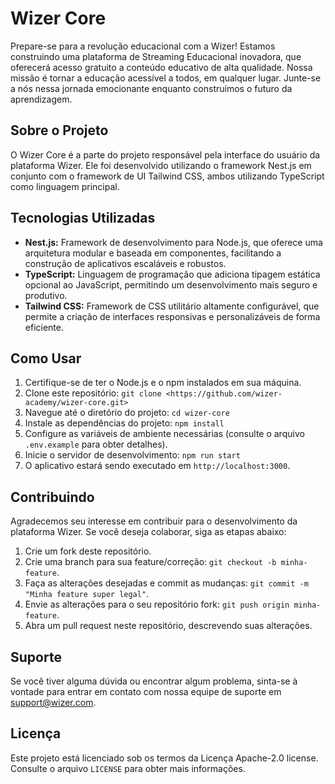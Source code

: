 # Wizer Core

Prepare-se para a revolução educacional com a Wizer! Estamos construindo uma plataforma de Streaming Educacional inovadora, que oferecerá acesso gratuito a conteúdo educativo de alta qualidade. Nossa missão é tornar a educação acessível a todos, em qualquer lugar. Junte-se a nós nessa jornada emocionante enquanto construímos o futuro da aprendizagem.

## Sobre o Projeto

O Wizer Core é a parte do projeto responsável pela interface do usuário da plataforma Wizer. Ele foi desenvolvido utilizando o framework Nest.js em conjunto com o framework de UI Tailwind CSS, ambos utilizando TypeScript como linguagem principal.

## Tecnologias Utilizadas

-   **Nest.js:** Framework de desenvolvimento para Node.js, que oferece uma arquitetura modular e baseada em componentes, facilitando a construção de aplicativos escaláveis e robustos.
-   **TypeScript:** Linguagem de programação que adiciona tipagem estática opcional ao JavaScript, permitindo um desenvolvimento mais seguro e produtivo.
-   **Tailwind CSS:** Framework de CSS utilitário altamente configurável, que permite a criação de interfaces responsivas e personalizáveis de forma eficiente.

## Como Usar

1. Certifique-se de ter o Node.js e o npm instalados em sua máquina.
2. Clone este repositório: `git clone <https://github.com/wizer-academy/wizer-core.git>`
3. Navegue até o diretório do projeto: `cd wizer-core`
4. Instale as dependências do projeto: `npm install`
5. Configure as variáveis de ambiente necessárias (consulte o arquivo `.env.example` para obter detalhes).
6. Inicie o servidor de desenvolvimento: `npm run start`
7. O aplicativo estará sendo executado em `http://localhost:3000`.

## Contribuindo

Agradecemos seu interesse em contribuir para o desenvolvimento da plataforma Wizer. Se você deseja colaborar, siga as etapas abaixo:

1. Crie um fork deste repositório.
2. Crie uma branch para sua feature/correção: `git checkout -b minha-feature`.
3. Faça as alterações desejadas e commit as mudanças: `git commit -m "Minha feature super legal"`.
4. Envie as alterações para o seu repositório fork: `git push origin minha-feature`.
5. Abra um pull request neste repositório, descrevendo suas alterações.

## Suporte

Se você tiver alguma dúvida ou encontrar algum problema, sinta-se à vontade para entrar em contato com nossa equipe de suporte em <support@wizer.com>.

## Licença

Este projeto está licenciado sob os termos da Licença Apache-2.0 license. Consulte o arquivo `LICENSE` para obter mais informações.
